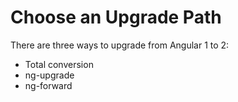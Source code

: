# Choose an Upgrade Path

There are three ways to upgrade from Angular 1 to 2:

- Total conversion
- ng-upgrade
- ng-forward
